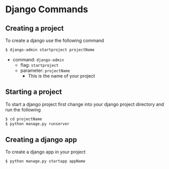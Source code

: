 # Django Commands


## Creating a project
To create a django use the following command

```bash
$ django-admin startproject projectName
```

- command: `django-admin`
  - flag: `startproject`
  - parameter: `projectName`
    - This is the name of your project

## Starting a project
To start a django project first change into your django project directory and run the following

```bash
$ cd projectName
$ python manage.py runserver
```

## Creating a django app
To create a django app in your project

```bash
$ python manage.py startapp appName
```
